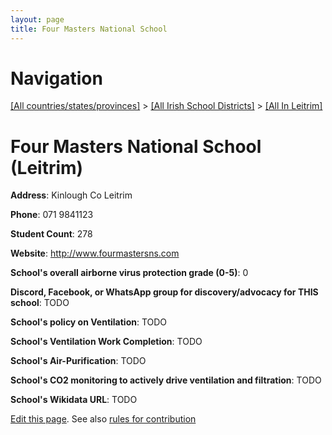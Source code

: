 ```yaml
---
layout: page
title: Four Masters National School
---
```

# Navigation

[[All countries/states/provinces]](../../..) > [[All Irish School Districts]](../..) > [[All In Leitrim]](..)

# Four Masters National School (Leitrim)

**Address**: Kinlough Co Leitrim

**Phone**: 071 9841123

**Student Count**: 278

**Website**: <http://www.fourmastersns.com>

**School's overall airborne virus protection grade (0-5)**: 0

**Discord, Facebook, or WhatsApp group for discovery/advocacy for THIS school**: TODO

**School's policy on Ventilation**: TODO

**School's Ventilation Work Completion**: TODO

**School's Air-Purification**: TODO

**School's CO2 monitoring to actively drive ventilation and filtration**: TODO

**School's Wikidata URL**: TODO


[Edit this page](https://github.com/ventilate-schools/Ireland/edit/main/./Leitrim/Four_Masters_National_School.md). See also [rules for contribution](../../../contribution-rules/)